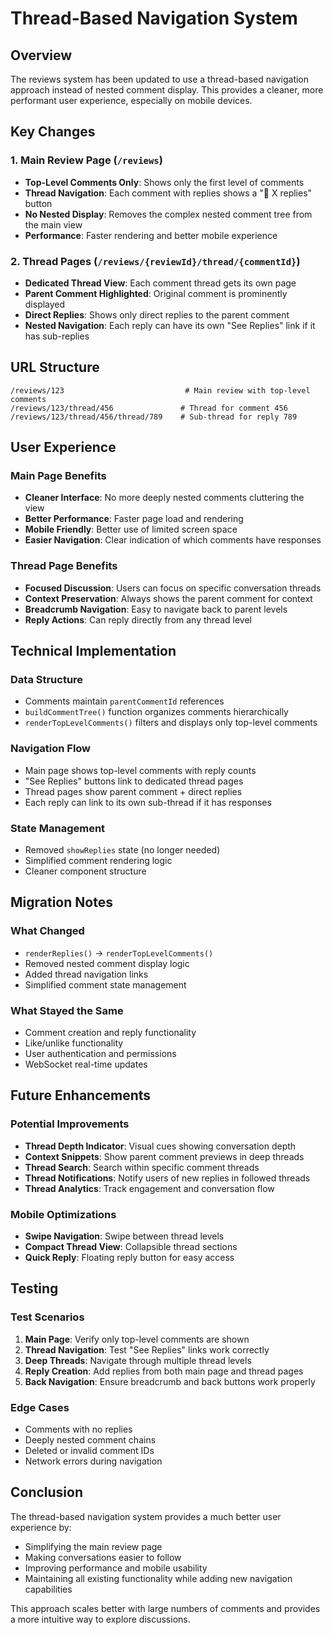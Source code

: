 # Thread-Based Navigation System

## Overview

The reviews system has been updated to use a thread-based navigation approach instead of nested comment display. This provides a cleaner, more performant user experience, especially on mobile devices.

## Key Changes

### 1. Main Review Page (`/reviews`)

- **Top-Level Comments Only**: Shows only the first level of comments
- **Thread Navigation**: Each comment with replies shows a "💬 X replies" button
- **No Nested Display**: Removes the complex nested comment tree from the main view
- **Performance**: Faster rendering and better mobile experience

### 2. Thread Pages (`/reviews/{reviewId}/thread/{commentId}`)

- **Dedicated Thread View**: Each comment thread gets its own page
- **Parent Comment Highlighted**: Original comment is prominently displayed
- **Direct Replies**: Shows only direct replies to the parent comment
- **Nested Navigation**: Each reply can have its own "See Replies" link if it has sub-replies

## URL Structure

```
/reviews/123                           # Main review with top-level comments
/reviews/123/thread/456               # Thread for comment 456
/reviews/123/thread/456/thread/789    # Sub-thread for reply 789
```

## User Experience

### Main Page Benefits

- **Cleaner Interface**: No more deeply nested comments cluttering the view
- **Better Performance**: Faster page load and rendering
- **Mobile Friendly**: Better use of limited screen space
- **Easier Navigation**: Clear indication of which comments have responses

### Thread Page Benefits

- **Focused Discussion**: Users can focus on specific conversation threads
- **Context Preservation**: Always shows the parent comment for context
- **Breadcrumb Navigation**: Easy to navigate back to parent levels
- **Reply Actions**: Can reply directly from any thread level

## Technical Implementation

### Data Structure

- Comments maintain `parentCommentId` references
- `buildCommentTree()` function organizes comments hierarchically
- `renderTopLevelComments()` filters and displays only top-level comments

### Navigation Flow

- Main page shows top-level comments with reply counts
- "See Replies" buttons link to dedicated thread pages
- Thread pages show parent comment + direct replies
- Each reply can link to its own sub-thread if it has responses

### State Management

- Removed `showReplies` state (no longer needed)
- Simplified comment rendering logic
- Cleaner component structure

## Migration Notes

### What Changed

- `renderReplies()` → `renderTopLevelComments()`
- Removed nested comment display logic
- Added thread navigation links
- Simplified comment state management

### What Stayed the Same

- Comment creation and reply functionality
- Like/unlike functionality
- User authentication and permissions
- WebSocket real-time updates

## Future Enhancements

### Potential Improvements

- **Thread Depth Indicator**: Visual cues showing conversation depth
- **Context Snippets**: Show parent comment previews in deep threads
- **Thread Search**: Search within specific comment threads
- **Thread Notifications**: Notify users of new replies in followed threads
- **Thread Analytics**: Track engagement and conversation flow

### Mobile Optimizations

- **Swipe Navigation**: Swipe between thread levels
- **Compact Thread View**: Collapsible thread sections
- **Quick Reply**: Floating reply button for easy access

## Testing

### Test Scenarios

1. **Main Page**: Verify only top-level comments are shown
2. **Thread Navigation**: Test "See Replies" links work correctly
3. **Deep Threads**: Navigate through multiple thread levels
4. **Reply Creation**: Add replies from both main page and thread pages
5. **Back Navigation**: Ensure breadcrumb and back buttons work properly

### Edge Cases

- Comments with no replies
- Deeply nested comment chains
- Deleted or invalid comment IDs
- Network errors during navigation

## Conclusion

The thread-based navigation system provides a much better user experience by:

- Simplifying the main review page
- Making conversations easier to follow
- Improving performance and mobile usability
- Maintaining all existing functionality while adding new navigation capabilities

This approach scales better with large numbers of comments and provides a more intuitive way to explore discussions.


